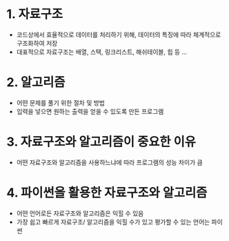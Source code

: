 # 1. 자료구조
* 코드상에서 효율적으로 데이터를 처리하기 위해, 데이터의 특징에 따라 체계적으로 구조화하여 저장   
* 대표적으로 자료구조는 배열, 스택, 링크리스트, 해쉬테이블, 힙 등 ...

# 2. 알고리즘
* 어떤 문제를 풀기 위한 절차 및 방법
* 입력을 넣으면 원하는 출력을 얻을 수 있도록 만든 프로그램

# 3. 자료구조와 알고리즘이 중요한 이유
* 어떤 자료구조와 알고리즘을 사용하느냐에 따라 프로그램의 성능 차이가 큼


# 4. 파이썬을 활용한 자료구조와 알고리즘
* 어떤 언어로든 자료구조와 알고리즘은 익힐 수 있음
* 가장 쉽고 빠르게 자료구조/ 알고리즘을 익힐 수가 있고 평가할 수 있는 언어는 파이썬
